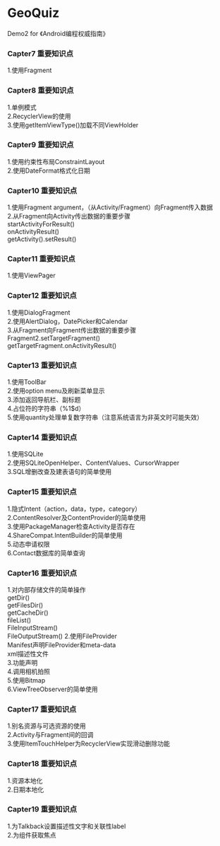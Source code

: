 <h1>GeoQuiz</h1>
Demo2 for 《Android编程权威指南》
<h3>Capter7 重要知识点</h3>
1.使用Fragment<br /> 
<h3>Capter8 重要知识点</h3>
1.单例模式<br />
2.RecyclerView的使用<br />
3.使用getItemViewType()加载不同ViewHolder
<h3>Capter9 重要知识点</h3>
1.使用约束性布局ConstraintLayout<br />
2.使用DateFormat格式化日期
<h3>Capter10 重要知识点</h3>
1.使用Fragment argument，（从Activity/Fragment）向Fragment传入数据<br />
2.从Fragment向Activity传出数据的重要步骤<br />
startActivityForResult()<br />
onActivityResult()<br />
getActivity().setResult()<br />
<h3>Capter11 重要知识点</h3>
1.使用ViewPager<br />
<h3>Capter12 重要知识点</h3>
1.使用DialogFragment<br />
2.使用AlertDialog，DatePicker和Calendar<br />
3.从Fragment向Fragment传出数据的重要步骤<br />
Fragment2.setTargetFragment()<br />
getTargetFragment.onActivityResult()<br />
<h3>Capter13 重要知识点</h3>
1.使用ToolBar<br />
2.使用option menu及刷新菜单显示<br />
3.添加返回导航栏、副标题<br />
4.占位符的字符串（%1$d）<br />
5.使用quantity处理单复数字符串（注意系统语言为非英文时可能失效）<br />
<h3>Capter14 重要知识点</h3>
1.使用SQLite<br />
2.使用SQLiteOpenHelper、ContentValues、CursorWrapper<br />
3.SQL增删改查及建表语句的简单使用
<h3>Capter15 重要知识点</h3>
1.隐式Intent（action，data，type，category）<br />
2.ContentResolver及ContentProvider的简单使用<br />
3.使用PackageManager检查Activity是否存在<br />
4.ShareCompat.IntentBuilder的简单使用<br />
5.动态申请权限<br />
6.Contact数据库的简单查询<br />
<h3>Capter16 重要知识点</h3>
1.对内部存储文件的简单操作<br />
getDir()<br />
getFilesDir()<br />
getCacheDir()<br />
fileList()<br />
FileInputStream()<br />
FileOutputStream()
2.使用FileProvider<br />
Manifest声明FileProvider和meta-data<br />
xml描述性文件<br />
3.功能声明<br />
4.调用相机拍照<br />
5.使用Bitmap<br />
6.ViewTreeObserver的简单使用
<h3>Capter17 重要知识点</h3>
1.别名资源与可选资源的使用<br />
2.Activity与Fragment间的回调<br />
3.使用ItemTouchHelper为RecyclerView实现滑动删除功能
<h3>Capter18 重要知识点</h3>
1.资源本地化<br />
2.日期本地化<br />
<h3>Capter19 重要知识点</h3>
1.为Talkback设置描述性文字和关联性label<br />
2.为组件获取焦点<br />